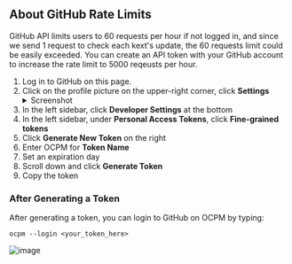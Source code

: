 ## About GitHub Rate Limits

GitHub API limits users to 60 requests per hour if not logged in, 
and since we send 1 request to check each kext's update, 
the 60 requests limit could be easily exceeded. 
You can create an API token with your GitHub account to increase the rate limit to 5000 reqeusts per hour.

1. Log in to GitHub on this page.
1. Click on the profile picture on the upper-right corner, click **Settings**
    <details> <summary>Screenshot</summary>
      <img width='20%' src='https://user-images.githubusercontent.com/22280294/199890212-61d98006-d5b1-4104-a6c7-cc4385dd3c49.png'>
    </details>
3. In the left sidebar, click **Developer Settings** at the bottom
4. In the left sidebar, under **Personal Access Tokens**, click **Fine-grained tokens**
5. Click **Generate New Token** on the right
6. Enter OCPM for **Token Name**
7. Set an expiration day
8. Scroll down and click **Generate Token**
9. Copy the token

### After Generating a Token

After generating a token, you can login to GitHub on OCPM by typing:

`ocpm --login <your_token_here>`

![image](https://user-images.githubusercontent.com/22280294/199897576-75b3fbf2-c9a8-4e31-82b5-d6add94e9e5b.png)
